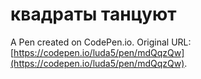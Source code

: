 # квадраты танцуют

A Pen created on CodePen.io. Original URL: [https://codepen.io/luda5/pen/mdQqzQw](https://codepen.io/luda5/pen/mdQqzQw).

